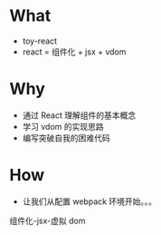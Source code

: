 # What

-   toy-react
-   react = 组件化 + jsx + vdom

# Why

-   通过 React 理解组件的基本概念
-   学习 vdom 的实现思路
-   编写突破自我的困难代码

# How

-   让我们从配置 webpack 环境开始。。。

组件化-jsx-虚拟 dom
